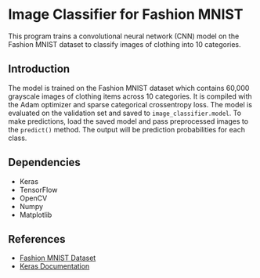 # Image Classifier for Fashion MNIST

This program trains a convolutional neural network (CNN) model on the Fashion MNIST dataset to classify images of clothing into 10 categories.

## Introduction

The model is trained on the Fashion MNIST dataset which contains 60,000 grayscale images of clothing items across 10 categories. 
It is compiled with the Adam optimizer and sparse categorical crossentropy loss. The model is evaluated on the validation set and saved to `image_classifier.model`.
To make predictions, load the saved model and pass preprocessed images to the `predict()` method. The output will be prediction probabilities for each class.

## Dependencies

- Keras 
- TensorFlow
- OpenCV
- Numpy
- Matplotlib

## References

- [Fashion MNIST Dataset](https://github.com/zalandoresearch/fashion-mnist)
- [Keras Documentation](https://keras.io/)
